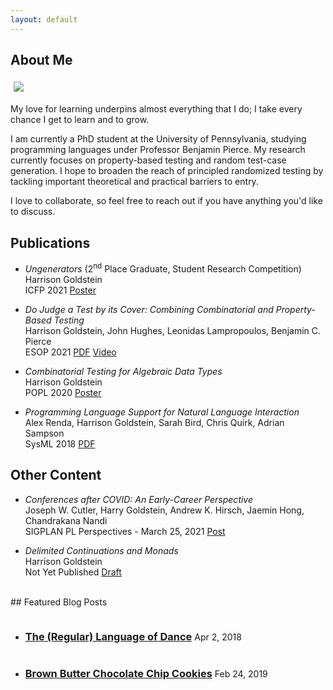 ```yaml
---
layout: default
---
```


## About Me

<img class="profile-picture" src="img/profile.png" style="margin-top: 5px;
margin-left: 5px; margin-bottom: 5px;">

My love for learning underpins almost everything that I do; I take every chance I get to learn and
to grow.

I am currently a PhD student at the University of Pennsylvania, studying programming languages
under Professor Benjamin Pierce. My research currently focuses on property-based testing and random
test-case generation. I hope to broaden the reach of principled randomized testing by tackling
important theoretical and practical barriers to entry.

I love to collaborate, so feel free to reach out if you have anything you'd like to discuss.

## Publications

- <i>Ungenerators</i> (2<sup>nd</sup> Place Graduate, Student Research Competition)<br>
Harrison Goldstein<br>
ICFP 2021 [Poster](papers/icfpsrc21.pdf)

- <i>Do Judge a Test by its Cover: Combining Combinatorial and Property-Based Testing</i><br>
Harrison Goldstein, John Hughes, Leonidas Lampropoulos, Benjamin C. Pierce<br>
ESOP 2021 [PDF](papers/quick-cover.pdf) [Video](https://youtu.be/VCCz1AL3Jkc)

- <i>Combinatorial Testing for Algebraic Data Types</i><br>
Harrison Goldstein<br>
POPL 2020 [Poster](papers/poplsrc20.pdf)

- <i>Programming Language Support for Natural Language Interaction</i><br>
Alex Renda, Harrison Goldstein, Sarah Bird, Chris Quirk, Adrian Sampson<br>
SysML 2018 [PDF](papers/sysml18.pdf)

## Other Content

- <i> Conferences after COVID: An Early-Career Perspective</i><br>
Joseph W. Cutler, Harry Goldstein, Andrew K. Hirsch, Jaemin Hong, Chandrakana Nandi<br>
SIGPLAN PL Perspectives - March 25, 2021 [Post](https://blog.sigplan.org/2021/03/25/conferences-after-covid-an-early-career-perspective/)

- <i>Delimited Continuations and Monads</i><br>
Harrison Goldstein<br>
Not Yet Published [Draft](papers/drafts/wpe-ii.pdf)

<br>
## Featured Blog Posts
<ul>
    <li>
    <h3 style="display: inline-block;">
        <a class="post-link" href="{% post_url 2018-04-02-language-of-dance %}">
            The (Regular) Language of Dance
        </a>
    </h3>
    <span class="post-meta">Apr 2, 2018</span>
    </li>
    <li>
    <h3 style="display: inline-block;">
        <a class="post-link" href="{% post_url 2019-02-24-chocolate-chip-cookies %}">
            Brown Butter Chocolate Chip Cookies
        </a>
    </h3>
    <span class="post-meta">Feb 24, 2019</span>
    </li>
</ul>
